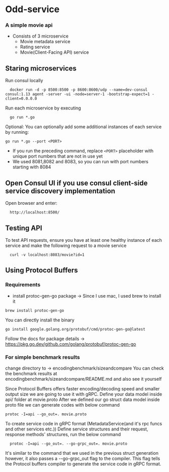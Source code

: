 # Odd-service

### A simple movie api 

- Consists of 3 microservice
  - Movie metadata service
  - Rating service
  - Movie(Client-Facing API) service  



## Staring microservices

Run consul locally
```
  docker run -d -p 8500:8500 -p 8600:8600/udp --name=dev-consul consul:1.13 agent -server -ui -node=server-1 -bootstrap-expect=1 -client=0.0.0.0
```

Run each microservice by executing
```
  go run *.go
```


Optional: You can optionally add some additional instances of each service by running:
```
go run *.go --port <PORT>
```
* If you run the preceding command, replace `<PORT>` placeholder with unique port numbers that are not in use yet 
* We used 8081,8082 and 8083, so you can run with port numbers starting with 8084

## Open Consul UI if you use consul client-side service discovery implementation

Open browser and enter:
```
  http://localhost:8500/
```

## Testing API

To test API requests, ensure you have at least one healthy instance of each service and make the following request to a movie service
```
  curl -v localhost:8083/movie?id=1
```






## Using Protocol Buffers

### Requirements
- install protoc-gen-go package -> Since I use mac, I used brew to install it 
```
brew install protoc-gen-go
```


You can directly install the binary
```
go install google.golang.org/protobuf/cmd/protoc-gen-go@latest
```

Follow the docs for package details -> https://pkg.go.dev/github.com/golang/protobuf/protoc-gen-go

### For simple benchmark results 
change directory to -> encodingbenchmark/sizeandcompare
You can check the benchmark results at encodingbenchmark/sizeandcompare/README.md and also see it yourself


Since Protocol Buffers offers faster encoding/decoding speed and smaller output size we are going to use it with gRPC.
Define your data model inside api/ folder at movie.proto 
After we defined our go struct data model inside proto file we can generate codes with below command

```
protoc -I=api --go_out=. movie.proto
```



To create service code in gRPC format (MetadataService(and it's rpc funcs and other services etc.))
Define service structures and their request, response methods' structures, run the below command
```
  protoc -I=api --go_out=. --go-grpc_out=. movie.proto
```

It's similar to the command that we used in the previous struct generation however, it also passes a --go-grpc_out 
flag to the compiler. This flag tells the Protocol buffers compiler to generate the service code in gRPC format.
